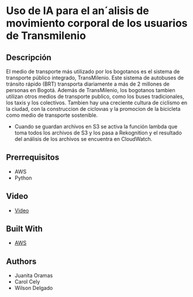 # Uso de IA para el an´alisis de movimiento corporal de los usuarios de Transmilenio



## Descripción

El medio de transporte más utilizado por los bogotanos es el sistema de transporte público integrado, TransMilenio. Este sistema de autobuses de tránsito rápido
(BRT) transporta diariamente a más de 2 millones de personas en Bogotá. Además
de TransMilenio, los bogotanos tambien utilizan otros medios de transporte publico,
como los buses tradicionales, los taxis y los colectivos. Tambien hay una creciente
cultura de ciclismo en la ciudad, con la construccion de ciclovıas y la promocion
de la bicicleta como medio de transporte sostenible.


* Cuando se guardan archivos en S3 se activa la función lambda que toma todos los archivos de S3 y los pasa a Rekognition y el resultado del análisis de los archivos se encuentra en  CloudWatch.

## Prerrequisitos

* AWS
* Python

## Video

* [Video](https://pruebacorreoescuelaingeduco-my.sharepoint.com/:v:/g/personal/wilson_delgado_mail_escuelaing_edu_co/EQBc6fbAhSBDhUnHLODS3nwBSWfk8Lxp_pHZNb6APyajyQ?e=uLxWQE)

## Built With

* [AWS](https://aws.amazon.com/es/)


## Authors

- Juanita Oramas
- Carol Cely
- Wilson Delgado



